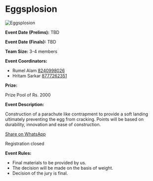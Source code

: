 # Eggsplosion

![Eggsplosion](https://srijanju.in/images/events/eggplosion.png)

**Event Date (Prelims):** TBD

**Event Date (Finals):** TBD

**Team Size:** 3-4 members

**Event Coordinators:**

- Rumel Alam [8240998026](tel:8240998026)
- Hritam Sarkar [8777262351](tel:8777262351)

**Prize:**

Prize Pool of Rs. 2000

**Event Description:**

Construction of a parachute like contrapment to provide a soft landing ultimately preventing the egg from cracking. Points will be based on durability, innovation and ease of construction.

[Share on WhatsApp](https://wa.me/?text=Check%20out%20this%20event%3A%20Eggsplosion%0A%0A%20Construction%20of%20a%20parachute%20like%20contrapment%20to%20provide%20a%20soft%20landing%20ultimately%20preventing%20the%20egg%20from%20cracking.%20Points%20will%20be%20based%20on%20durability%2C%20innovation%20and%20ease%20of%20construction.%0A%0AHead%20over%20to%3A%20https%3A%2F%2Fsrijanju.in%2Fevents%2Feggsplosion-24%20for%20exploring%20it!)

Registration closed

**Event Rules:**

- Final materials to be provided by us.
- The decision will be made on the basis of weight.
- Decision of the jury is final.